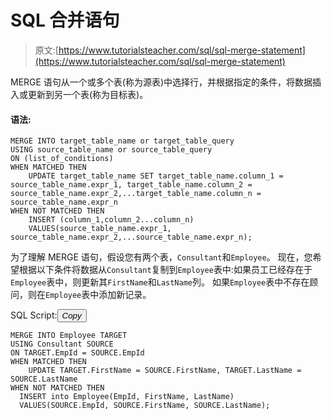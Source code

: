 # SQL 合并语句

> 原文:[https://www.tutorialsteacher.com/sql/sql-merge-statement](https://www.tutorialsteacher.com/sql/sql-merge-statement)

MERGE 语句从一个或多个表(称为源表)中选择行，并根据指定的条件，将数据插入或更新到另一个表(称为目标表)。

#### 语法:

```
MERGE INTO target_table_name or target_table_query
USING source_table_name or source_table_query
ON (list_of_conditions)
WHEN MATCHED THEN
    UPDATE target_table_name SET target_table_name.column_1 = source_table_name.expr_1, target_table_name.column_2 = source_table_name.expr_2,...target_table_name.column_n = source_table_name.expr_n
WHEN NOT MATCHED THEN
    INSERT (column_1,column_2...column_n)
    VALUES(source_table_name.expr_1, source_table_name.expr_2,...source_table_name.expr_n); 
```

为了理解 MERGE 语句，假设您有两个表，`Consultant`和`Employee`。 现在，您希望根据以下条件将数据从`Consultant`复制到`Employee`表中:如果员工已经存在于`Employee`表中，则更新其`FirstName`和`LastName`列。 如果`Employee`表中不存在顾问，则在`Employee`表中添加新记录。

SQL Script:<button class="copy-btn pull-right" title="Copy example code">*Copy*</button> 

```
MERGE INTO Employee TARGET
USING Consultant SOURCE
ON TARGET.EmpId = SOURCE.EmpId
WHEN MATCHED THEN 
    UPDATE TARGET.FirstName = SOURCE.FirstName, TARGET.LastName = SOURCE.LastName
WHEN NOT MATCHED THEN
  INSERT into Employee(EmpId, FirstName, LastName)
  VALUES(SOURCE.EmpId, SOURCE.FirstName, SOURCE.LastName); 
```

